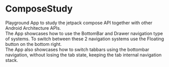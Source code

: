 # ComposeStudy
Playground App to study the jetpack compose API together with other Android Architecture APIs.
<BR>
The App showcases how to use the BottomBar and Drawer navigation type of systems. To switch between these 2 navigation systems use the Floating button on the bottom right.
<BR>
The App also showcases how to switch tabbars using the bottombar navigation, without losing the tab state, keeping the tab internal navigation stack.

